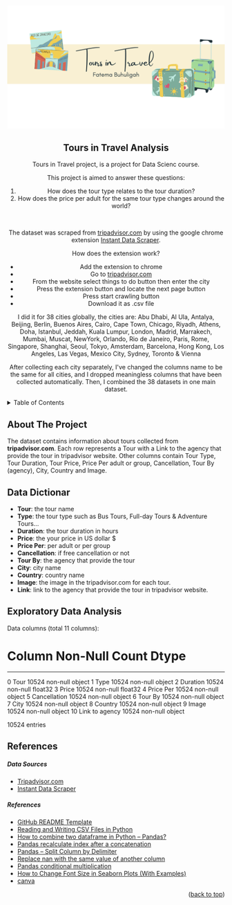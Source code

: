 <div align="center">
 <img src="2.png" alt="Tours & Attractions in Travel">
 <h2 align="center">Tours in Travel Analysis</h2>
 <p>Tours in Travel project, is a project for Data Scienc course.</p>
 <p>This project is aimed to answer these questions:
    <ol>
    <li> How does the tour type relates to the tour duration?</li>
    <li> How does the price per adult for the same tour type changes around the world?</li>
    </ol>
 </p>
    <br/>
 <p>The dataset was scraped from <a href='https://www.tripadvisor.com/'>tripadvisor.com</a> by using the google chrome extension <a href='https://chrome.google.com/webstore/detail/instant-data-scraper/ofaokhiedipichpaobibbnahnkdoiiah'>Instant Data Scraper</a>.</p>
    
 <p>How does the extension work?
 <ul>
    <li> Add the extension to chrome</li>
    <li> Go to <a href='https://www.tripadvisor.com/'>tripadvisor.com</a></li>
    <li> From the website select things to do button then enter the city</li>
    <li> Press the extension button and locate the next page button</li>
    <li> Press start crawling button</li>
    <li> Download it as .csv file</li>
 </ul>
 </p>
 <p>I did it for 38 cities globally, the cities are:
    Abu Dhabi, Al Ula, Antalya, Beijing, Berlin, Buenos Aires, Cairo, Cape Town, Chicago, Riyadh, Athens, Doha, Istanbul, Jeddah, Kuala Lumpur, London, Madrid, Marrakech, Mumbai, Muscat, NewYork, Orlando, Rio de Janeiro, Paris, Rome, Singapore, Shanghai, Seoul, Tokyo, Amsterdam, Barcelona, Hong Kong, Los Angeles, Las Vegas, Mexico City, Sydney, Toronto & Vienna </p>
 <p> After collecting each city separately, I've changed the columns name to be the same for all cities, and I dropped meaningless columns that have been collected automatically. Then, I combined the 38 datasets in one main dataset. 
 </p>
</div>
 <!-- TABLE OF CONTENTS -->
<details>
  <summary>Table of Contents</summary>
  <ol>
    <li><a href="#about-the-project">About The Project</a></li>
    <li><a href="#data-dictionary">Data Dictionary</a></li>
    <li><a href="#exploratory-data-analysis">Contributors</a></li>
    <li><a href="#References">References</a></li>
  </ol>
</details>

## About The Project
The dataset contains information about tours collected from **tripadvisor.com**. 
Each row represents a Tour with a Link to the agency that provide the tour in tripadvisor website. Other columns contain Tour Type, Tour Duration, Tour Price, Price Per adult or group, Cancellation, Tour By (agency), City, Country and Image.


## Data Dictionar
- **Tour**: the tour name
- **Type**: the tour type such as Bus Tours, Full-day Tours & Adventure Tours...
- **Duration**: the tour duration in hours
- **Price**: the your price in US dollar $
- **Price Per**: per adult or per group
- **Cancellation**: if free cancellation or not
- **Tour By**: the agency that provide the tour
- **City**: city name
- **Country**: country name
- **Image**: the image in the tripadvisor.com for each tour.
- **Link**: link to the agency that provide the tour in tripadvisor website.

## Exploratory Data Analysis
Data columns (total 11 columns):
 #   Column          Non-Null Count  Dtype  
---  ------          --------------  -----  
 0   Tour            10524 non-null  object 
 1   Type            10524 non-null  object 
 2   Duration        10524 non-null  float32
 3   Price           10524 non-null  float32
 4   Price Per       10524 non-null  object 
 5   Cancellation    10524 non-null  object 
 6   Tour By         10524 non-null  object 
 7   City            10524 non-null  object 
 8   Country         10524 non-null  object 
 9   Image           10524 non-null  object 
 10  Link to agency  10524 non-null  object 

 10524 entries


 ## References

##### Data Sources
* [Tripadvisor.com](https://www.tripadvisor.com/)
* [Instant Data Scraper](https://chrome.google.com/webstore/detail/instant-data-scraper/ofaokhiedipichpaobibbnahnkdoiiah)

##### References
* [GitHub README Template](https://github.com/othneildrew/Best-README-Template)
* [Reading and Writing CSV Files in Python](https://www.learnbyexample.org/reading-and-writing-csv-files-in-python/)
* [How to combine two dataframe in Python – Pandas?](https://www.geeksforgeeks.org/how-to-combine-two-dataframe-in-python-pandas/#:~:text=Another%20way%20to%20combine%20DataFrames,join%20key(s)%E2%80%9D.)
* [Pandas recalculate index after a concatenation](https://stackoverflow.com/questions/35528119/pandas-recalculate-index-after-a-concatenation)
* [Pandas – Split Column by Delimiter](https://datascienceparichay.com/article/pandas-split-column-by-delimiter/#:~:text=Split%20column%20by%20delimiter%20into,True%20to%20the%20expand%20parameter.)
* [Replace nan with the same value of another column](https://stackoverflow.com/questions/29177498/python-pandas-replace-nan-in-one-column-with-value-from-corresponding-row-of-sec)
* [Pandas conditional multiplication](https://stackoverflow.com/questions/34803670/pandas-conditional-multiplication)
* [How to Change Font Size in Seaborn Plots (With Examples)](https://www.statology.org/seaborn-font-size/)
* [canva](https://www.canva.com/)
<p align="right">(<a href="#top">back to top</a>)</p>
